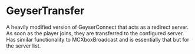 # GeyserTransfer

A heavily modified version of GeyserConnect that acts as a redirect server. As soon as the player joins, they are transferred to the configured server.
Has similar functionality to MCXboxBroadcast and is essentially that but for the server list.
